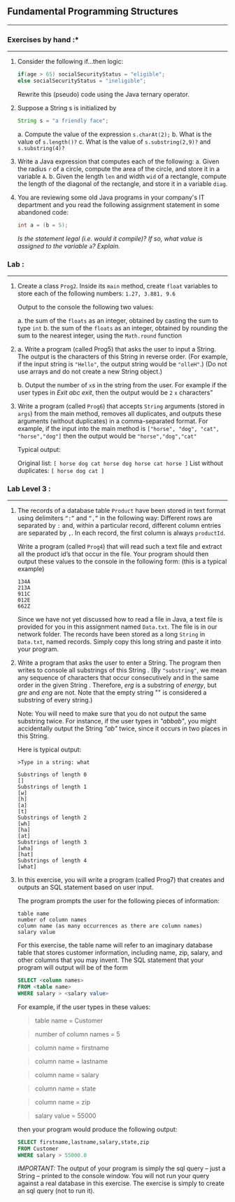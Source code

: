 ## Fundamental Programming Structures
---

### Exercises by hand :*
---

1. Consider the following if…then logic:

   ```java
   if(age > 65) socialSecurityStatus = "eligible";
   else socialSecurityStatus = "ineligible";
   ```
   
    Rewrite this (pseudo) code using the Java ternary operator.

2.  Suppose a String s is initialized by

    ```java
    String s = "a friendly face";
    ```

    a. Compute the value of the expression `s.charAt(2);`
    b. What is the value of `s.length()?`
    c. What is the value of `s.substring(2,9)?` and `s.substring(4)?`

3. Write a Java expression that computes each of the following:
    a. Given the radius `r` of a circle, compute the area of the circle, and store it in a variable `A`.
    b. Given the length `len` and width `wid` of a rectangle, compute the length of the diagonal of
the rectangle, and store it in a variable `diag`.


4. You are reviewing some old Java programs in your company's IT department and you
read the following assignment statement in some abandoned code:

    ```java
    int a = (b = 5);
    ```

    _Is the statement legal (i.e. would it compile)? If so, what value is assigned to the variable `a`? Explain._

### Lab  :
---

1. Create a class `Prog2`. Inside its `main` method, create `float` variables to store each of the
following numbers:    `1.27, 3.881, 9.6`

    Output to the console the following two values:

    a. the sum of the `floats` as an integer, obtained by casting the sum to type `int`
    b. the sum of the `floats` as an integer, obtained by rounding the sum to the nearest
    integer, using the `Math.round` function


2.    
    a. Write a program (called Prog5) that asks the user to input a String. The output is the
characters of this String in reverse order. (For example, if the input string is `"Hello"`, the
output string would be `"olleH"`.) (Do not use arrays and do not create a new String
object.)

    b. Output the number of  `x`s  in the string from the user.
    For example if the user types in  _Exit  abc  exit_,
    then the output would be  `2`  `x` characters”

3. Write a program (called `Prog6`) that accepts `String` arguments (stored in `args`) from the
main method, removes all duplicates, and outputs these arguments (without duplicates) in
a comma-separated format. For example, if the input into the main method is
`["horse", "dog", "cat", "horse","dog"]` then the output would be `"horse","dog","cat"`

    Typical output:

    Original list: `[ horse dog cat horse dog horse cat horse ]`
    List without duplicates: `[ horse dog cat ]`



### Lab Level 3  :
---

1. The records of a database table `Product` have been stored in text format using delimiters
`“:”` and `“,”` in the following way: Different rows are separated by `:` and, within a
particular record, different column entries are separated by `,`. In each record, the first
column is always `productId`.

    Write a program (called `Prog4`) that will read such a text file and extract all the product
    id’s that occur in the file. Your program should then output these values to the console in
    the following form: (this is a typical example)

    ```
    134A
    213A
    911C
    012E
    662Z
    ```

    Since we have not yet discussed how to read a file in Java, a text file is provided for you
    in this assignment named `Data.txt`.  The file is in our network folder. The records have
    been stored as a long `String` in `Data.txt`, named records.
    Simply copy this long string and paste it into your program.

5. Write a program that asks the user to enter a String. The program then writes to console
all substrings of this String . (By `"substring"`, we mean any sequence of characters that
occur consecutively and in the same order in the given String . Therefore, _erg_ is a
substring of _energy_, but _gre_ and _eng_ are not. Note that the empty string "" is
considered a substring of every string.)

    Note: You will need to make sure that you do not output the same substring twice. For
instance, if the user types in _"abbab"_, you might accidentally output the String _"ab"_ twice,
since it occurs in two places in this String.

    Here is typical output:

    ```
    >Type in a string: what

    Substrings of length 0
    []
    Substrings of length 1
    [w]
    [h]
    [a]
    [t]
    Substrings of length 2
    [wh]
    [ha]
    [at]
    Substrings of length 3
    [wha]
    [hat]
    Substrings of length 4
    [what]
    ```

7. In this exercise, you will write a program (called Prog7) that creates
and outputs an SQL statement based on user input.

    The program prompts the user for the following pieces of information:

    ```
    table name
    number of column names
    column name (as many occurrences as there are column names)
    salary value
    ```

    For this exercise, the table name will refer to an imaginary database table that stores
    customer information, including name, zip, salary, and other columns that you may
    invent. The SQL statement that your program will output will be of the form

    ```sql
    SELECT <column names>
    FROM <table name>
    WHERE salary > <salary value>
    ```

    For example, if the user types in these values:

    >table name = Customer

    >number of column names = 5

    >column name = firstname

    >column name = lastname

    >column name = salary

    >column name = state

    >column name = zip

    >salary value = 55000

    then your program would produce the following output:

    ```sql
    SELECT firstname,lastname,salary,state,zip
    FROM Customer
    WHERE salary > 55000.0
    ```

    *IMPORTANT:* The output of your program is simply the sql query – just a String –
    printed to the console window. You will not run your query against a real database in this
    exercise. The exercise is simply to create an sql query (not to run it). 